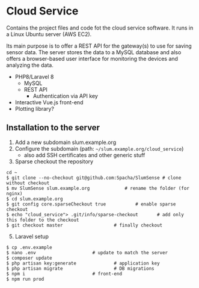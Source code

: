# Cloud Service

Contains the project files and code fot the cloud service software. It runs in a Linux Ubuntu server (AWS EC2).

Its main purpose is to offer a REST API for the gateway(s) to use for saving sensor data. The server stores the data to a MySQL database and also offers a browser-based user interface for monitoring the devices and analyzing the data.

* PHP8/Laravel 8
	* MySQL
	* REST API
		* Authentication via API key
* Interactive Vue.js front-end
* Plotting library?

## Installation to the server

1. Add a new subdomain slum.example.org
2. Configure the subdomain (path: `~/slum.example.org/cloud_service`)
	* also add SSH certificates and other generic stuff
4. Sparse checkout the repository
```shell
cd ~
$ git clone --no-checkout git@github.com:Spacha/SlumSense # clone without checkout
$ mv SlumSense slum.example.org				# rename the folder (for nginx)
$ cd slum.example.org
$ git config core.sparseCheckout true			# enable sparse checkout
$ echo "cloud_service"> .git/info/sparse-checkout		# add only this folder to the checkout
$ git checkout master					# finally checkout
```
5. Laravel setup
```shell
$ cp .env.example
$ nano .env						# update to match the server
$ composer update
$ php artisan key:generate				# application key
$ php artisan migrate					# DB migrations
$ npm i							# front-end
$ npm run prod
```
